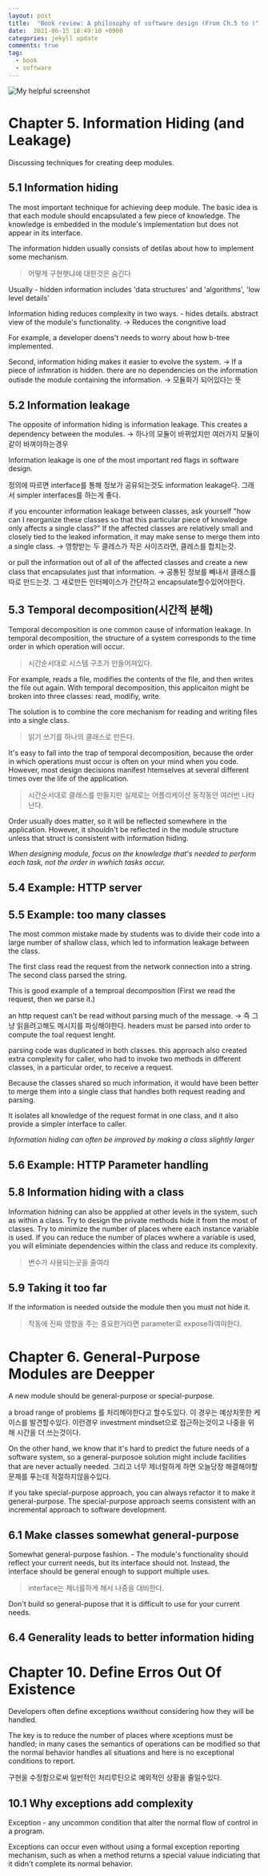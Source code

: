 ```yaml
---
layout: post
title:  "Book review: A philosophy of software design (From Ch.5 to )"
date:  2021-06-15 18:49:10 +0900 
categories: jekyll update
comments: true
tag:
  - book
  - software
---
```


![My helpful screenshot](/img/2021-05-18.jpg)

# Chapter 5. Information Hiding (and Leakage)

Discussing techniques for creating deep modules.

## 5.1 Information hiding

The most important technique for achieving deep module. The basic idea is that each module should encapsulated a few piece of knowledge. The knowledge is embedded in the module's implementation but does not appear in its interface.

The information hidden usually consists of detilas about how to implement some mechanism.

> 어떻게 구현햇냐에 대한것은 숨긴다

Usually - hidden information includes 'data structures' and 'algorithms', 'low level details'

Information hiding reduces complexity in two ways. - hides details. abstract view of the module's functionality. -> Reduces the congnitive load

For example, a developer doens't needs to worry about how b-tree implemented.

Second, information hiding makes it easier to evolve the system.  -> If a piece of infmration is hidden. there are no dependencies on the information outisde the module containing the information. -> 모듈화가 되어있다는 뜻

## 5.2 Information leakage

The opposite of information hiding is information leakage. This creates a dependency between the modules. -> 하나의 모듈이 바뀌었지만 여러가지 모듈이 같이 바껴야하는경우

Information leakage is one of the most important red flags in software design.

정의에 따르면 interface를 통해 정보가 공유되는것도 information leakage다. 그래서 simpler interfaces를 하는게 좋다.

if you encounter information leakage between classes, ask yourself "how can I reorganize these classes so that this particular piece of knowledge only affects a single class?" If the affected classes are relatively small and closely tied to the leaked information, it may make sense to merge them into a single class.
-> 영향받는 두 클레스가 작은 사이즈라면, 클레스를 합치는것.

or pull the information out of all of the affected classes and create a new class that encapsulates just that information. 
-> 공통된 정보를 빼내서 클래스를 따로 만드는것. 그 새로만든 인터페이스가 간단하고 encapsulate할수있어야한다.

## 5.3 Temporal decomposition(시간적 분해)

Temporal decomposition is one common cause of information leakage. In temporal decomposition, the structure of a system corresponds to the time order in which operation will occur.

> 시간순서대로 시스템 구조가 만들어져있다.

For example, reads a file, modifies the contents of the file, and then writes the file out again. With temporal decomposition, this applicaiton might be broken into three classes: read, modifiy, write.

The solution is to combine the core mechanism for reading and writing files into a single class.

> 읽기 쓰기를 하나의 클래스로 만든다.

It's easy to fall into the trap of temporal decomposition, because the order in which operations must occur is often on your mind when you code. However, most design decisions manifest htemselves at several different times over the life of the application.

> 시간순서대로 클래스를 만들지만 실제로는 어플리케이션 동작동안 여러번 나타난다.

Order usually does matter, so it will be reflected somewhere in the application. However, it shouldn't be reflected in the module structure unless that struct is consistent with information hiding.

*When designing module, focus on the knowledge that's needed to perform each task, not the order in wwhich tasks occur.*

## 5.4 Example: HTTP server
## 5.5 Example: too many classes

The most common mistake made by students was to divide their code into a large number of shallow class, which led to information leakage between the class.

The first class read the request from the network connection into a string.
The second class parsed the string.

This is good example of a temproal decomposition (First we read the request, then we parse it.)

an http request can't be read without parsing much of the message. -> 즉 그냥 읽을려고해도 메시지를 파싱해야한다.
headers must be parsed into order to compute the toal request lenght.

parsing code was duplicated in both classes. this approach also created extra complexity for caller, who had to invoke two methods in different classes, in a particular order, to receive a request.

Because the classes shared so much information, it would have been better to merge  them into a single class that handles both request reading and parsing. 

It isolates all knowledge of the request format in one class, and it also provide a simpler interface to caller.

*Information hiding can often be improved by making a class slightly larger*

## 5.6 Example: HTTP Parameter handling

## 5.8 Information hiding with a class

Information hidning can also be appplied at other levels in the system, such as within a class. Try to design the private methods hide it from the most of classes. Try to minimize the number of places where each instance variable is used. If you can reduce the number of places wwhere a variable is used, you will eliminiate dependencies within the class and reduce its complexity.

> 변수가 사용되는곳을 줄여라

## 5.9 Taking it too far

If the information is needed outside the module then you must not hide it. 

> 작동에 진짜 영향을 주는 중요한거라면 parameter로 expose하여야한다.

# Chapter 6. General-Purpose Modules are Deepper

A new module should be general-purpose or special-purpose.

a broad range of problems 를 처리해야한다고 할수도있다. 이 경우는 예상치못한 케이스를 발견할수있다. 이런경우 investment mindset으로 접근하는것이고 나중을 위해 시간을 더 쓰는것이다.

On the other hand, we know that it's hard to predict the future needs of a software system, so a general-purposoe solution might include facilities that are never actually needed. 그리고 너무 제너럴하게 하면 오늘당장 해결해야할 문제를 푸는데 적절하지않을수있다. 

if you take special-purpose approach, you can always refactor it to make it general-purpose. The special-purpose approach seems consistent with an incremental approach to software development.

## 6.1 Make classes somewhat general-purpose

Somewhat general-purpose fashion. - The module's functionality should reflect your current needs, but its interface should not. Instead, the interface should be general enough to support multiple uses.

> interface는 제너를하게 해서 나중을 대비한다.

Don't build so general-pupose that it is difficult to use for your current needs.

## 6.4 Generality leads to better information hiding



# Chapter 10. Define Erros Out Of Existence

Developers often define exceptions wwithout considering how they will be handled.

The key is to reduce the number of places where xceptions must be handled; in many cases the semantics of operations can be modified so that the normal behavior handles all situations and here is no exceptional conditions to report.

구현을 수정함으로써 일반적인 처리루틴으로 예외적인 상황을 줄일수있다.

## 10.1 Why exceptions add complexity

Exception - any uncommon condition that alter the normal flow of control in a program.

Exceptions can occur even without using a formal exception reporting mechanism, such as when a method returns a special valuue indiciating that it didn't complete its normal behavior.